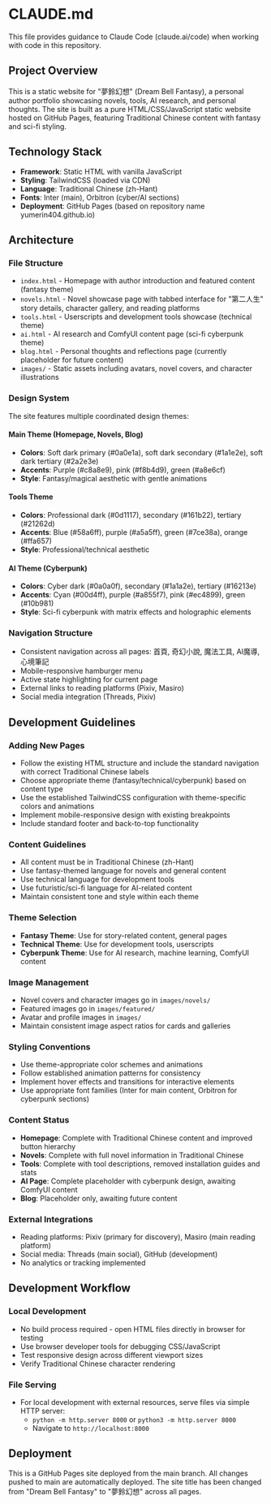 # CLAUDE.md

This file provides guidance to Claude Code (claude.ai/code) when working with code in this repository.

## Project Overview

This is a static website for "夢鈴幻想" (Dream Bell Fantasy), a personal author portfolio showcasing novels, tools, AI research, and personal thoughts. The site is built as a pure HTML/CSS/JavaScript static website hosted on GitHub Pages, featuring Traditional Chinese content with fantasy and sci-fi styling.

## Technology Stack

- **Framework**: Static HTML with vanilla JavaScript
- **Styling**: TailwindCSS (loaded via CDN)
- **Language**: Traditional Chinese (zh-Hant)
- **Fonts**: Inter (main), Orbitron (cyber/AI sections)
- **Deployment**: GitHub Pages (based on repository name yumerin404.github.io)

## Architecture

### File Structure
- `index.html` - Homepage with author introduction and featured content (fantasy theme)
- `novels.html` - Novel showcase page with tabbed interface for "第二人生" story details, character gallery, and reading platforms
- `tools.html` - Userscripts and development tools showcase (technical theme) 
- `ai.html` - AI research and ComfyUI content page (sci-fi cyberpunk theme)
- `blog.html` - Personal thoughts and reflections page (currently placeholder for future content)
- `images/` - Static assets including avatars, novel covers, and character illustrations

### Design System
The site features multiple coordinated design themes:

#### Main Theme (Homepage, Novels, Blog)
- **Colors**: Soft dark primary (#0a0e1a), soft dark secondary (#1a1e2e), soft dark tertiary (#2a2e3e)
- **Accents**: Purple (#c8a8e9), pink (#f8b4d9), green (#a8e6cf)
- **Style**: Fantasy/magical aesthetic with gentle animations

#### Tools Theme
- **Colors**: Professional dark (#0d1117), secondary (#161b22), tertiary (#21262d)
- **Accents**: Blue (#58a6ff), purple (#a5a5ff), green (#7ce38a), orange (#ffa657)
- **Style**: Professional/technical aesthetic

#### AI Theme (Cyberpunk)
- **Colors**: Cyber dark (#0a0a0f), secondary (#1a1a2e), tertiary (#16213e)
- **Accents**: Cyan (#00d4ff), purple (#a855f7), pink (#ec4899), green (#10b981)
- **Style**: Sci-fi cyberpunk with matrix effects and holographic elements

### Navigation Structure
- Consistent navigation across all pages: 首頁, 奇幻小說, 魔法工具, AI魔導, 心境筆記
- Mobile-responsive hamburger menu
- Active state highlighting for current page
- External links to reading platforms (Pixiv, Masiro)
- Social media integration (Threads, Pixiv)

## Development Guidelines

### Adding New Pages
- Follow the existing HTML structure and include the standard navigation with correct Traditional Chinese labels
- Choose appropriate theme (fantasy/technical/cyberpunk) based on content type
- Use the established TailwindCSS configuration with theme-specific colors and animations
- Implement mobile-responsive design with existing breakpoints
- Include standard footer and back-to-top functionality

### Content Guidelines
- All content must be in Traditional Chinese (zh-Hant)
- Use fantasy-themed language for novels and general content
- Use technical language for development tools
- Use futuristic/sci-fi language for AI-related content
- Maintain consistent tone and style within each theme

### Theme Selection
- **Fantasy Theme**: Use for story-related content, general pages
- **Technical Theme**: Use for development tools, userscripts
- **Cyberpunk Theme**: Use for AI research, machine learning, ComfyUI content

### Image Management
- Novel covers and character images go in `images/novels/`
- Featured images go in `images/featured/`
- Avatar and profile images in `images/`
- Maintain consistent image aspect ratios for cards and galleries

### Styling Conventions
- Use theme-appropriate color schemes and animations
- Follow established animation patterns for consistency
- Implement hover effects and transitions for interactive elements
- Use appropriate font families (Inter for main content, Orbitron for cyberpunk sections)

### Content Status
- **Homepage**: Complete with Traditional Chinese content and improved button hierarchy
- **Novels**: Complete with full novel information in Traditional Chinese
- **Tools**: Complete with tool descriptions, removed installation guides and stats
- **AI Page**: Complete placeholder with cyberpunk design, awaiting ComfyUI content
- **Blog**: Placeholder only, awaiting future content

### External Integrations
- Reading platforms: Pixiv (primary for discovery), Masiro (main reading platform)
- Social media: Threads (main social), GitHub (development)
- No analytics or tracking implemented

## Development Workflow

### Local Development
- No build process required - open HTML files directly in browser for testing
- Use browser developer tools for debugging CSS/JavaScript
- Test responsive design across different viewport sizes
- Verify Traditional Chinese character rendering

### File Serving
- For local development with external resources, serve files via simple HTTP server:
  - `python -m http.server 8000` or `python3 -m http.server 8000`
  - Navigate to `http://localhost:8000`

## Deployment

This is a GitHub Pages site deployed from the main branch. All changes pushed to main are automatically deployed.
The site title has been changed from "Dream Bell Fantasy" to "夢鈴幻想" across all pages.